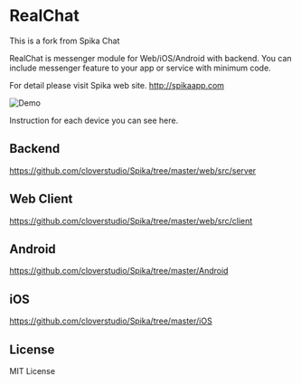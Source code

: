 # RealChat
This is a fork from Spika Chat

RealChat is messenger module for Web/iOS/Android with backend. 
You can include messenger feature to your app or service with minimum code.

For detail please visit Spika web site.
http://spikaapp.com

![Demo](https://github.com/cloverstudio/Spika/blob/master/spika_demo_new.gif "Demo")

Instruction for each device you can see here.

## Backend

https://github.com/cloverstudio/Spika/tree/master/web/src/server

## Web Client

https://github.com/cloverstudio/Spika/tree/master/web/src/client

## Android

https://github.com/cloverstudio/Spika/tree/master/Android

## iOS

https://github.com/cloverstudio/Spika/tree/master/iOS


## License

MIT License


